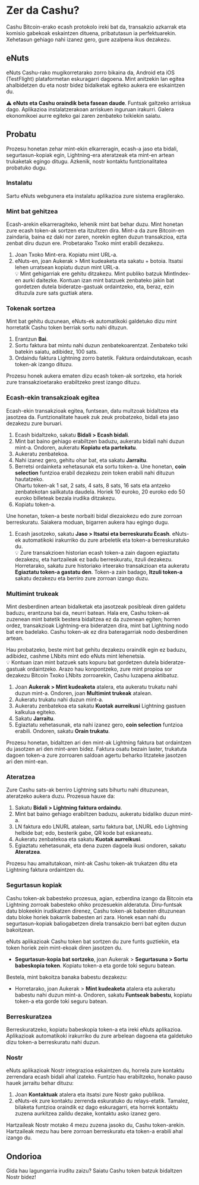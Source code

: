# Zer da Cashu?
Cashu Bitcoin-erako ecash protokolo ireki bat da, transakzio azkarrak eta komisio gabekoak eskaintzen dituena, pribatutasun ia perfektuarekin. Xehetasun gehiago nahi izanez gero, gure azalpena ikus dezakezu.

## eNuts
eNuts Cashu-rako mugikorretarako zorro bikaina da, Android eta iOS (TestFlight) plataformetan eskuragarri dagoena. Mint anitzekin lan egitea ahalbidetzen du eta nostr bidez bidalketak egiteko aukera ere eskaintzen du.

⚠️ **eNuts eta Cashu oraindik beta fasean daude**. Funtsak galtzeko arriskua dago. Aplikazioa instalatzerakoan arriskuen inguruan irakurri. Galera ekonomikoei aurre egiteko gai zaren zenbateko txikiekin saiatu.

## Probatu
Prozesu honetan zehar mint-ekin elkarreragin, ecash-a jaso eta bidali, segurtasun-kopiak egin, Lightning-era ateratzeak eta mint-en artean trukaketak egingo ditugu. Azkenik, nostr kontaktu funtzionalitatea probatuko dugu.

### Instalatu
Sartu eNuts webgunera eta instalatu aplikazioa zure sistema eragilerako.

### Mint bat gehitzea
Ecash-arekin elkarreragiteko, lehenik mint bat behar duzu. Mint honetan zure ecash token-ak sortzen eta itzultzen dira. Mint-a da zure Bitcoin-en zaindaria, baina ez daki nor zaren, norekin egiten duzun transakzioa, ezta zenbat diru duzun ere. Probetarako Txoko mint erabili dezakezu.

1. Joan Txoko Mint-era. Kopiatu mint URL-a.
2. eNuts-en, joan Aukerak > Mint kudeaketa eta sakatu + botoia. Itsatsi lehen urratsean kopiatu duzun mint URL-a.  
💡 Mint gehigarriak ere gehitu ditzakezu. Mint publiko batzuk MintIndex-en aurki daitezke. Kontuan izan mint batzuek zenbateko jakin bat gordetzen dutela bideratze-gastuak ordaintzeko, eta, beraz, ezin dituzula zure sats guztiak atera.

### Tokenak sortzea
Mint bat gehitu duzunean, eNuts-ek automatikoki galdetuko dizu mint horretatik Cashu token berriak sortu nahi dituzun.

1. Erantzun **Bai**.
2. Sortu faktura bat mintu nahi duzun zenbatekoarentzat. Zenbateko txiki batekin saiatu, adibidez, 100 sats.
3. Ordaindu faktura Lightning zorro batetik. Faktura ordaindutakoan, ecash token-ak izango dituzu.

Prozesu honek aukera ematen dizu ecash token-ak sortzeko, eta horiek zure transakzioetarako erabiltzeko prest izango dituzu.

### Ecash-ekin transakzioak egitea
Ecash-ekin transakzioak egitea, funtsean, datu multzoak bidaltzea eta jasotzea da. Funtzionalitate hauek zuk zeuk probatzeko, bidali eta jaso dezakezu zure buruari.

1. Ecash bidaltzeko, sakatu **Bidali > Ecash bidali**.
2. Mint bat baino gehiago erabiltzen baduzu, aukeratu bidali nahi duzun mint-a. Ondoren, aukeratu **Kopiatu eta partekatu**.
3. Aukeratu zenbatekoa.
4. Nahi izanez gero, gehitu ohar bat, eta sakatu **Jarraitu**.
5. Berretsi ordainketa xehetasunak eta sortu token-a. Une honetan, **coin selection** funtzioa erabil dezakezu zein token erabili nahi dituzun hautatzeko.  
Ohartu token-ak 1 sat, 2 sats, 4 sats, 8 sats, 16 sats eta antzeko zenbatekotan sailkatuta daudela. Horiek 10 euroko, 20 euroko edo 50 euroko billeteak bezala irudika ditzakezu.
6. Kopiatu token-a.

Une honetan, token-a beste norbaiti bidal diezaiokezu edo zure zorroan berreskuratu. Saiakera moduan, bigarren aukera hau egingo dugu.

1. Ecash jasotzeko, sakatu **Jaso > Itsatsi eta berreskuratu Ecash**. eNuts-ek automatikoki irakurriko du zure arbeletik eta token-a berreskuratuko du.  
💡 Zure transakzioen historian ecash token-a zain dagoen egiaztatu dezakezu, eta hartzaileak ez badu berreskuratu, itzuli dezakezu. Horretarako, sakatu zure historiako irteerako transakzioan eta aukeratu **Egiaztatu token-a gastatu den**. Token-a zain badago, **Itzuli token-a** sakatu dezakezu eta berriro zure zorroan izango duzu.

### Multimint trukeak
Mint desberdinen artean bidalketak eta jasotzeak posibleak diren galdetu baduzu, erantzuna bai da, neurri batean. Hala ere, Cashu token-ak zuzenean mint batetik bestera bidaltzea ez da zuzenean egiten; horren ordez, transakzioak Lightning-era bideratzen dira, mint bat Lightning nodo bat ere badelako. Cashu token-ak ez dira bateragarriak nodo desberdinen artean. 

Hau probatzeko, beste mint bat gehitu dezakezu oraindik egin ez baduzu, adibidez, cashme LNbits mint edo eNuts mint lehenetsia.  
💡 Kontuan izan mint batzuek sats kopuru bat gordetzen dutela bideratze-gastuak ordaintzeko. Arazo hau konpontzeko, zure mint propioa sor dezakezu Bitcoin Txoko LNbits zorroarekin, Cashu luzapena aktibatuz.

1. Joan **Aukerak > Mint kudeaketa** atalera, eta aukeratu trukatu nahi duzun mint-a. Ondoren, joan **Multimint trukeak** atalean.
2. Aukeratu trukatu nahi duzun mint-a.
3. Aukeratu zenbatekoa eta sakatu **Kuotak aurreikusi** Lightning gastuen kalkulua egiteko.
4. Sakatu **Jarraitu**.
5. Egiaztatu xehetasunak, eta nahi izanez gero, **coin selection** funtzioa erabili. Ondoren, sakatu **Orain trukatu**.

Prozesu honetan, bidaltzen ari den mint-ak Lightning faktura bat ordaintzen du jasotzen ari den mint-aren bidez. Faktura osatu bezain laster, trukatuta dagoen token-a zure zorroaren saldoan agertu beharko litzateke jasotzen ari den mint-ean.

### Ateratzea 
Zure Cashu sats-ak berriro Lightning sats bihurtu nahi dituzunean, ateratzeko aukera duzu. Prozesua hauxe da:

1. Sakatu **Bidali > Lightning faktura ordaindu**.
2. Mint bat baino gehiago erabiltzen baduzu, aukeratu bidaliko duzun mint-a.
3. LN faktura edo LNURL atalean, sartu faktura bat, LNURL edo Lightning helbide bat; edo, besterik gabe, QR kode bat eskaneatu.
4. Aukeratu zenbatekoa eta sakatu **Kuotak aurreikusi**.
5. Egiaztatu xehetasunak, eta dena zuzen dagoela ikusi ondoren, sakatu **Ateratzea**.

Prozesu hau amaitutakoan, mint-ak Cashu token-ak trukatzen ditu eta Lightning faktura ordaintzen du.

### Segurtasun kopiak 
Cashu token-ak babesteko prozesua, agian, ezberdina izango da Bitcoin eta Lightning zorroak babesteko ohiko prozesuekin alderatuta. Diru-funtsak datu blokeekin irudikatzen direnez, Cashu token-ak babesten dituzunean datu bloke horiek bakarrik babesten ari zara. Honek esan nahi du segurtasun-kopiak baliogabetzen direla transakzio berri bat egiten duzun bakoitzean. 

eNuts aplikazioak Cashu token bat sortzen du zure funts guztiekin, eta token horiek zein mint-ekoak diren jasotzen du.

- **Segurtasun-kopia bat sortzeko**, joan Aukerak > **Segurtasuna > Sortu babeskopia token**. Kopiatu token-a eta gorde toki seguru batean.

Bestela, mint bakoitza banaka babestu dezakezu:
- Horretarako, joan Aukerak > **Mint kudeaketa** atalera eta aukeratu babestu nahi duzun mint-a. Ondoren, sakatu **Funtseak babestu**, kopiatu token-a eta gorde toki seguru batean.

### Berreskuratzea
Berreskuratzeko, kopiatu babeskopia token-a eta ireki eNuts aplikazioa. Aplikazioak automatikoki irakurriko du zure arbelean dagoena eta galdetuko dizu token-a berreskuratu nahi duzun.

### Nostr
eNuts aplikazioak Nostr integrazioa eskaintzen du, horrela zure kontaktu zerrendara ecash bidali ahal izateko. Funtzio hau erabiltzeko, honako pauso hauek jarraitu behar dituzu:

1. Joan **Kontaktuak** atalera eta itsatsi zure Nostr gako publikoa.
2. eNuts-ek zure kontaktu zerrenda eskuratuko du relays-etatik. Tamalez, bilaketa funtzioa oraindik ez dago eskuragarri, eta horrek kontaktu zuzena aurkitzea zaildu dezake, kontaktu asko izanez gero.

Hartzaileak Nostr motako 4 mezu zuzena jasoko du, Cashu token-arekin. Hartzaileak mezu hau bere zorroan berreskuratu eta token-a erabili ahal izango du.

## Ondorioa
Gida hau lagungarria iruditu zaizu? Saiatu Cashu token batzuk bidaltzen Nostr bidez!
